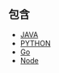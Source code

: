 ## 包含
+ [JAVA](1_JAVA/README.md)
+ [PYTHON](2_PYTHON/README.md)
+ [Go](3_Go/README.md)
+ [Node](4_Node/README.md)